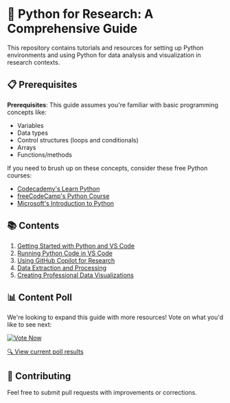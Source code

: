 # 🐍 Python for Research: A Comprehensive Guide

This repository contains tutorials and resources for setting up Python environments and using Python for data analysis and visualization in research contexts.

## 📋 Prerequisites

**Prerequisites**: This guide assumes you're familiar with basic programming concepts like:
- Variables
- Data types
- Control structures (loops and conditionals)
- Arrays
- Functions/methods

If you need to brush up on these concepts, consider these free Python courses:
- [Codecademy's Learn Python](https://www.codecademy.com/learn/learn-python-3)
- [freeCodeCamp's Python Course](https://www.freecodecamp.org/learn/scientific-computing-with-python/)
- [Microsoft's Introduction to Python](https://docs.microsoft.com/en-us/learn/modules/intro-to-python/)

## 📚 Contents

1. [Getting Started with Python and VS Code](tutorials/part1-getting-started.md)
2. [Running Python Code in VS Code](tutorials/part2-running-code.md)
3. [Using GitHub Copilot for Research](tutorials/part3-copilot-AI.md)
4. [Data Extraction and Processing](tutorials/part4-data-extraction.md)
5. [Creating Professional Data Visualizations](tutorials/part5-data-visualization.md)

## 📊 Content Poll

We're looking to expand this guide with more resources! Vote on what you'd like to see next:

<a href="https://github.com/RJLP-hw-uk/Complete-Guide-to-Python-Setup-and-Data-Visualization-for-Research/discussions/1">
  <img src="https://img.shields.io/badge/Vote%20Now-Interactive%20Poll-brightgreen?style=for-the-badge" alt="Vote Now" />
</a>

[🔍 View current poll results](https://github.com/RJLP-hw-uk/Complete-Guide-to-Python-Setup-and-Data-Visualization-for-Research/discussions/1)

## 👥 Contributing

Feel free to submit pull requests with improvements or corrections.
